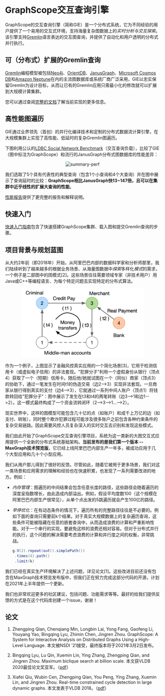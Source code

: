 # GraphScope交互查询引擎

GraphScope的交互查询引擎（简称GIE）是一个分布式系统，它为不同经验的用户提供了一个易用的交互式环境，支持海量复杂图数据上的*实时分析与交互探索*。该引擎支持[Gremlin](http://tinkerpop.apache.org/)语言表达的交互图查询，并提供了自动化和用户透明的分布式并行执行。


## 可（分布式）扩展的Gremlin查询

[Gremlin](http://tinkerpop.apache.org/)编程模型被包括[Neo4j](https://neo4j.com/)、[OrientDB](https://www.orientdb.org/)、[JanusGraph](https://janusgraph.org/)、[Microsoft Cosmos DB](https://azure.microsoft.com/en-us/services/cosmos-db/)和[Amazon Neptune](https://aws.amazon.com/neptune/)在内的主流图数据库或系统厂商广泛采用，GIE以忠实保留Gremlin为设计目标，从而让已有的Gremlin应用只需最小化的修改就可以扩展到大规模计算集群。

您可以通过查阅[完整的文档](https://graphscope.io/docs/interactive_engine.html)了解当前实现的更多信息。


## 高性能图遍历

GIE通过业界领先（首创）的并行化编译技术和定制的分布式数据流计算引擎，在大规模集群上实现了高性能、低延时的复杂Gremlin图遍历。

下图利用公认的[LDBC Social Network Benchmark](http://ldbcouncil.org/benchmarks/snb)（交互查询负载），比较了GIE（图中标注为GraphScope）和流行的JanusGraph分布式图数据库的性能差异：

<div align="center">
    <img src="benchmark/figures/summary.jpg" width="500" alt="summary-perf">
</div>

我们选取了5个具有代表性的典型查询（包含1个小查询和4个大查询）并在图中展示了查询延时的比较：**GraphScope相比JanusGraph快13~147倍，且可以在集群中近乎线性的扩展大查询的性能**。

[性能报告](benchmark/README-zh.md)提供了更完整的报告和解释说明。


## 快速入门

[快速入门指南](https://graphscope.io/docs/interactive_engine.html#connecting-gremlin-within-python)包含了快速搭建GraphScope集群、载入图和提交Gremlin查询的步骤。


## <a name="background_roadmap"></a>项目背景与规划蓝图

从大约2年前（即2018年）开始，从阿里巴巴内部的数据科学家和分析师那里，我们陆续听到了越来越多的根据业务场景、从海量图数据中*探索*多样化*模式*的需求，一个例子是二部图中的团模式[2]。这些场景往往需要领域专家（非技术用户）用Java或C++等编程语言、为每个特定问题去实现特定的分布式算法。

<div align="center">
    <img src="../docs/images/cycle_detection.png" width="400" alt="An example graph model for fraud detection.">
</div>

作为一个例子，上图显示了金融风控真实应用的一个简化场景[3]，它用于检测信用卡（或虚拟电子信用）的非法套现。"犯罪分子"利用一个虚假身份从银行（顶点4）获取了一个（短期）信用卡。随后他/她就试图在一个（同伙）商家（顶点3）的协助下，通过一笔发生在时间t1的伪造交易（边2-->3）实现非法套现。一旦商家从银行得到真实的支付（边4-->3），它就通过一系列中间人账户（顶点1）将钱款转回给"犯罪分子"：图中展示了发生在t3和t4的两笔转账（边3-->1和边1-->2）。这一模式最终构成了一个资金流转闭环（2-->3-->1...-->2）。

现实世界中，这样的图模型可能包含几十亿的点（如账户）和成千上万亿的边（如支付、转账），同时整个欺诈犯罪过程可能涉及很多账户之前包含各种约束条件的复杂交易链路。因此需要风控人员复杂深入的实时交互去识别和发现这些模式。

我们由此开始了GraphScope交互查询引擎项目，系统为这一类新的大图交互式应用提供一个全新的分布式系统基础架构。**当前发布的是我们第一个版本 -- MaxGraph技术预览版**，它已经上线阿里巴巴内部生产一年多，被成功应用于几个大型应用和几十个小型应用。

我们从用户那儿得到了很好的反馈。尽管如此，随着它被用于更多场景，我们对这一类场景和应用需求的理解和经验也在快速积累，也发现了一系列需要改进的地方。例如：

* *内存管理*：图遍历的中间结果会包含任意长度的路径，这些路径会随着遍历的深度呈指数增长，由此造成内部溢出。例如，假设平均度数100（这个规模在阿里巴巴内部生产很常见），从单个点出发的5跳遍历就会产生100亿的路径。

* *早停优化*：在有动态条件的情况下，遍历所有的完整路径往往是不必要的。例如下面的查询只需要前k个结果。对于真实大规模数据上的复杂遍历查询，这些条件可能被隐藏在任意的嵌套查询中，从而造成浪费的计算和严重影响性能。对于一个串行的实现，要避免这样的浪费还相对容易。但对于分布式并行的执行，这个问题的解决需要考虑浪费的计算和并行度之间的权衡，非常挑战。

    ```java
    g.V(2).repeat(out().simplePath())
     .times(4).path()
     .limit(k)
    ```

我们已经在真实生产环境解决了上述问题，详见论文[1]。这些改进目前还没有包含在MaxGraph技术预览发布版中，但我们正在努力完成这部分代码的开源，计划在2021年上半年提供一个更新。

我们也非常欢迎更多的社区建议，包括问题、功能需求等等。最好的给我们提供反馈的方式是在这个代码库创建一个issue，谢谢！


## 论文

1. Zhengping Qian, Chenqiang Min, Longbin Lai, Yong Fang, Gaofeng Li, Youyang Yao, Bingqing Lyu, Zhimin Chen, Jingren Zhou.  GraphScope: A System for Interactive Analysis on Distributed Graphs Using a High-Level Language.  本文被NSDI ’21接受，最终版本将于2021年3月2日发布。

2. Bingqing Lyu, Lu Qin, Xuemin Lin, Ying Zhang, Zhengping Qian, and Jingren Zhou.  Maximum biclique search at billion scale.  本文获VLDB 2020最佳论文奖亚军。（[pdf](http://www.vldb.org/pvldb/vol13/p1359-lyu.pdf)）

3. Xiafei Qiu, Wubin Cen, Zhengping Qian, You Peng, Ying Zhang, Xuemin Lin, and Jingren Zhou.  Real-time constrained cycle detection in large dynamic graphs.  本文发表于VLDB 2018。（[pdf](http://www.vldb.org/pvldb/vol11/p1876-qiu.pdf)）
